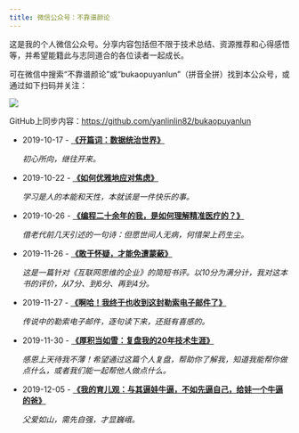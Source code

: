```yaml
---
title: 微信公众号：不靠谱颜论
---
```


这是我的个人微信公众号。分享内容包括但不限于技术总结、资源推荐和心得感悟等，并希望能籍此与志同道合的各位读者一起成长。

可在微信中搜索“不靠谱颜论”或“bukaopuyanlun”（拼音全拼）找到本公众号，或通过如下扫码并关注：

![](/images/bukaopuyanlun-qrcode.png)

GitHub上同步内容：<https://github.com/yanlinlin82/bukaopuyanlun>

* 2019-10-17 - **[《开篇词：数据统治世界》](https://mp.weixin.qq.com/s/Oq-JjT4LCE-ilT0ZACqXJg)**

    *初心所向，继往开来。*

* 2019-10-22 - **[《如何优雅地应对焦虑》](https://mp.weixin.qq.com/s/JSWJKz78eNA1RvKXRH5D3A)**

    *学习是人的本能和天性，本就该是一件快乐的事。*

* 2019-10-26 - **[《编程二十余年的我，是如何理解精准医疗的？》](https://mp.weixin.qq.com/s/MjKImrH2aaDHJfd7hHZkdA)**

    *借老代前几天引述的一句诗：但愿世间人无病，何惜架上药生尘。*

* 2019-11-26 - **[《敢于怀疑，才能免遭蒙蔽》](https://mp.weixin.qq.com/s/lgzVm76hQzmgBP8h81wnew)**

    *这是一篇针对《互联网思维的企业》的简短书评。以10分为满分计，我对这本书的评价，从7分、到6分、再到4分。*

* 2019-11-27 - **[《啊哈！我终于也收到这封勒索电子邮件了》](https://mp.weixin.qq.com/s/PABhpICPHli_p3zrfMxGSA)**

    *传说中的勒索电子邮件，逐句读下来，还挺有喜感的。*

* 2019-11-30 - **[《厚积当如雪：复盘我的20年技术生涯》](https://mp.weixin.qq.com/s/jKB6nOuVZlnu6giYc7N1Qg)**

    *感恩上天待我不薄！希望通过这篇个人复盘，帮助你了解我，知道我能帮你做点什么，或者我们能一起帮他人做点什么。*

* 2019-12-05 - **[《我的育儿观：与其逼娃牛逼，不如先逼自己，给娃一个牛逼的爸》](https://mp.weixin.qq.com/s/pw0fK4c_5f03h0QO25q7aA)**

    *父爱如山，需先自强，才显巍峨。*
